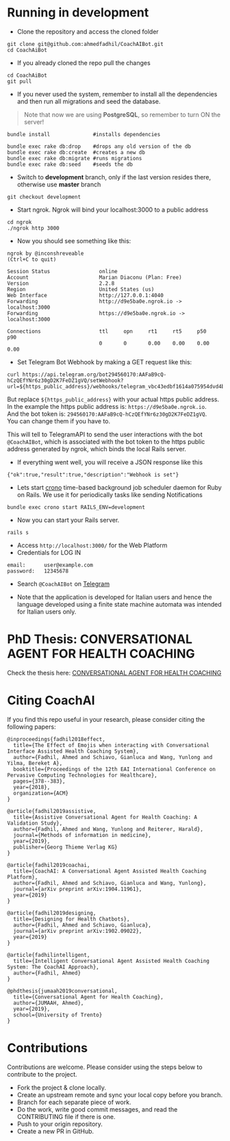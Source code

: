 # Running in development

* Clone the repository and access the cloned folder
```
git clone git@github.com:ahmedfadhil/CoachAIBot.git
cd CoachAiBot
```

* If you already cloned the repo pull the changes


```
cd CoachAiBot
git pull
```

* If you never used the system, remember to install all the dependencies and then run all migrations and seed the database.

> Note that now we are using <B>PostgreSQL</B>, so remember to turn ON the server!

```
bundle install              #installs dependencies

bundle exec rake db:drop    #drops any old version of the db
bundle exec rake db:create  #creates a new db
bundle exec rake db:migrate #runs migrations
bundle exec rake db:seed    #seeds the db
```

* Switch to <b>development</b> branch, only if the last version resides there, otherwise use <b>master</b> branch

```
git checkout development
```

* Start ngrok. Ngrok will bind your localhost:3000 to a public address

```
cd ngrok
./ngrok http 3000
```

* Now you should see something like this:

```
ngrok by @inconshreveable                                       (Ctrl+C to quit)
                                                                                
Session Status                online                                            
Account                       Marian Diaconu (Plan: Free)                       
Version                       2.2.8                                             
Region                        United States (us)                                
Web Interface                 http://127.0.0.1:4040                             
Forwarding                    http://d9e5ba0e.ngrok.io -> localhost:3000        
Forwarding                    https://d9e5ba0e.ngrok.io -> localhost:3000       
                                                                                
Connections                   ttl     opn     rt1     rt5     p50     p90       
                              0       0       0.00    0.00    0.00    0.00 
```

* Set Telegram Bot Webhook by making a GET request like this:

```
curl https://api.telegram.org/bot294560170:AAFaB9cQ-hCzQEfYNr6z30gD2K7FeDZ1gVQ/setWebhook?url=${https_public_address}/webhooks/telegram_vbc43edbf1614a075954dvd4bfab34l1
```

But replace `${https_public_address}` with your actual https public address. <br/>
In the example the https public address is: `https://d9e5ba0e.ngrok.io`.<br/>
And the bot token is: `294560170:AAFaB9cQ-hCzQEfYNr6z30gD2K7FeDZ1gVQ`.<br/>
You can change them if you have to.


This will tell to TelegramAPI to send the user interactions with the bot `@CoachAIBot`, 
which is associated with the bot token to the https public address generated by ngrok,
which binds the local Rails server.

* If everything went well, you will receive a JSON response like this
```
{"ok":true,"result":true,"description":"Webhook is set"}
```

* Lets start [crono](https://github.com/plashchynski/crono) time-based background job scheduler daemon for Ruby on Rails.
We use it for periodically tasks like sending Notifications 
```
bundle exec crono start RAILS_ENV=development
```

* Now you can start your Rails server.
```
rails s
```

* Access `http://localhost:3000/` for the Web Platform 
* Credentials for LOG IN
```
email:      user@example.com
password:   12345678
```
* Search `@CoachAIBot` on [Telegram](https://web.telegram.org/#/login)

* Note that the application is developed for Italian users and hence the language developed using a finite state machine automata was intended for Italian users only. 
# PhD Thesis: CONVERSATIONAL AGENT FOR HEALTH COACHING
Check the thesis here: [CONVERSATIONAL AGENT FOR HEALTH COACHING](https://www.researchgate.net/profile/Ahmed_Fadhil4/publication/333339647_CONVERSATIONAL_AGENT_FOR_HEALTH_COACHING/links/5ce7a4f892851c4eabba36bb/CONVERSATIONAL-AGENT-FOR-HEALTH-COACHING.pdf)
# Citing CoachAI
If you find this repo useful in your research, please consider citing the following papers:
```
@inproceedings{fadhil2018effect,
  title={The Effect of Emojis when interacting with Conversational Interface Assisted Health Coaching System},
  author={Fadhil, Ahmed and Schiavo, Gianluca and Wang, Yunlong and Yilma, Bereket A},
  booktitle={Proceedings of the 12th EAI International Conference on Pervasive Computing Technologies for Healthcare},
  pages={378--383},
  year={2018},
  organization={ACM}
}

@article{fadhil2019assistive,
  title={Assistive Conversational Agent for Health Coaching: A Validation Study},
  author={Fadhil, Ahmed and Wang, Yunlong and Reiterer, Harald},
  journal={Methods of information in medicine},
  year={2019},
  publisher={Georg Thieme Verlag KG}
}

@article{fadhil2019coachai,
  title={CoachAI: A Conversational Agent Assisted Health Coaching Platform},
  author={Fadhil, Ahmed and Schiavo, Gianluca and Wang, Yunlong},
  journal={arXiv preprint arXiv:1904.11961},
  year={2019}
}

@article{fadhil2019designing,
  title={Designing for Health Chatbots},
  author={Fadhil, Ahmed and Schiavo, Gianluca},
  journal={arXiv preprint arXiv:1902.09022},
  year={2019}
}

@article{fadhilintelligent,
  title={Intelligent Conversational Agent Assisted Health Coaching System: The CoachAI Approach},
  author={Fadhil, Ahmed}
}

@phdthesis{jumaah2019conversational,
  title={Conversational Agent for Health Coaching},
  author={JUMAAH, Ahmed},
  year={2019},
  school={University of Trento}
}
```
# Contributions
Contributions are welcome. Please consider using the steps below to contribute to the project.
- Fork the project & clone locally.
- Create an upstream remote and sync your local copy before you branch.
- Branch for each separate piece of work.
- Do the work, write good commit messages, and read the CONTRIBUTING file if there is one.
- Push to your origin repository.
- Create a new PR in GitHub.



